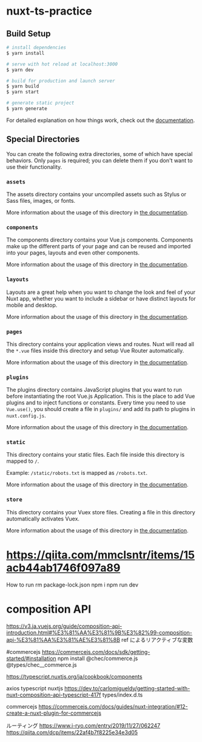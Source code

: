 # nuxt-ts-practice

## Build Setup

```bash
# install dependencies
$ yarn install

# serve with hot reload at localhost:3000
$ yarn dev

# build for production and launch server
$ yarn build
$ yarn start

# generate static project
$ yarn generate
```

For detailed explanation on how things work, check out the [documentation](https://nuxtjs.org).

## Special Directories

You can create the following extra directories, some of which have special behaviors. Only `pages` is required; you can delete them if you don't want to use their functionality.

### `assets`

The assets directory contains your uncompiled assets such as Stylus or Sass files, images, or fonts.

More information about the usage of this directory in [the documentation](https://nuxtjs.org/docs/2.x/directory-structure/assets).

### `components`

The components directory contains your Vue.js components. Components make up the different parts of your page and can be reused and imported into your pages, layouts and even other components.

More information about the usage of this directory in [the documentation](https://nuxtjs.org/docs/2.x/directory-structure/components).

### `layouts`

Layouts are a great help when you want to change the look and feel of your Nuxt app, whether you want to include a sidebar or have distinct layouts for mobile and desktop.

More information about the usage of this directory in [the documentation](https://nuxtjs.org/docs/2.x/directory-structure/layouts).


### `pages`

This directory contains your application views and routes. Nuxt will read all the `*.vue` files inside this directory and setup Vue Router automatically.

More information about the usage of this directory in [the documentation](https://nuxtjs.org/docs/2.x/get-started/routing).

### `plugins`

The plugins directory contains JavaScript plugins that you want to run before instantiating the root Vue.js Application. This is the place to add Vue plugins and to inject functions or constants. Every time you need to use `Vue.use()`, you should create a file in `plugins/` and add its path to plugins in `nuxt.config.js`.

More information about the usage of this directory in [the documentation](https://nuxtjs.org/docs/2.x/directory-structure/plugins).

### `static`

This directory contains your static files. Each file inside this directory is mapped to `/`.

Example: `/static/robots.txt` is mapped as `/robots.txt`.

More information about the usage of this directory in [the documentation](https://nuxtjs.org/docs/2.x/directory-structure/static).

### `store`

This directory contains your Vuex store files. Creating a file in this directory automatically activates Vuex.

More information about the usage of this directory in [the documentation](https://nuxtjs.org/docs/2.x/directory-structure/store).


# https://qiita.com/mmclsntr/items/15acb44ab1746f097a89
How to run
rm package-lock.json
npm i
npm run dev

# composition API
https://v3.ja.vuejs.org/guide/composition-api-introduction.html#%E3%81%AA%E3%81%9B%E3%82%99-composition-api-%E3%81%AA%E3%81%AE%E3%81%8B
ref によるリアクティブな変数

#commercejs 
https://commercejs.com/docs/sdk/getting-started/#installation
npm install @chec/commerce.js @types/chec__commerce.js

https://typescript.nuxtjs.org/ja/cookbook/components

axios typescript nuxtjs
https://dev.to/carlomigueldy/getting-started-with-nuxt-composition-api-typescript-417f
types/index.d.ts

commercejs
https://commercejs.com/docs/guides/nuxt-integration/#12-create-a-nuxt-plugin-for-commercejs



ルーティング
https://www.i-ryo.com/entry/2019/11/27/062247
https://qiita.com/dcp/items/22af4b7f8225e34e3d05

